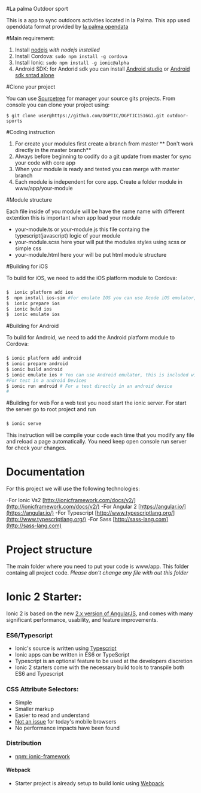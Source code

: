 #La palma Outdoor sport

This is a app to sync outdoors activities located in la Palma. This app used openddata format provided by [la palma opendata](http://www.opendatalapalma.es)

#Main requirement:

1. Install [nodejs](http://nodejs.org/)
*with nodejs installed*
2. Install Cordova: `sudo npm install -g cordova`
3. Install Ionic: `sudo npm install -g ionic@alpha`
4. Android SDK: for Andorid sdk you can install [Android studio](https://developer.android.com/sdk/index.html) or [Android sdk sntad alone](https://developer.android.com/sdk/installing/index.html)

#Clone your project 

You can use [Sourcetree](https://www.sourcetreeapp.com) for manager your source gits projects.
From console you can clone your project using: 

`$ git clone user@https://github.com/DGPTIC/DGPTIC1516G1.git outdoor-sports`

#Coding instruction 

1. For create your modules first create a branch from master ** Don't work directly in the master branch**
3. Always before beginning to codify do a git update from master for sync your code with core app
4. When your module is ready and tested you can merge with master branch
5. Each module is independent for core app. Create a folder module in www/app/your-module

#Module structure

Each file inside of you module will be have the same name with different extention this is important when app load your module

- your-module.ts or your-module.js this file containg the typescript(javascript) logic of your module
- your-module.scss here your will put the modules styles using scss or simple css
- your-module.html here your will be put html module structure


#Building for iOS

To build for iOS, we need to add the iOS platform module to Cordova:


### 
```bash
$  ionic platform add ios
$  npm install ios-sim #for emulate IOS you can use Xcode iOS emulator, (Mac os users only)
$  ionic prepare ios
$  ionic buld ios
$  ionic emulate ios
```

#Building for Android

To build for Android, we need to add the Android platform module to Cordova:

###
```bash
$ ionic platform add android
$ ionic prepare android
$ ionic build android
$ ionic emulate ios # You can use Android emulator, this is included with Android studio
#For test in a android Devices
$ ionic run android # For a test directly in an android device
#
```

#Building for web
For a web test you need start the ionic server. For start the server go to root project and run

###
```bash
$ ionic serve
```
This instruction will be compile your code each time that you modify any file and reload a page automatically.
You need keep open console run server for check your changes.


# Documentation 

For this project we will use the following technologies:

-For Ionic Vs2  [http://ionicframework.com/docs/v2/](http://ionicframework.com/docs/v2/)
-For Angular 2 [https://angular.io/](https://angular.io/)
-For Typescript [http://www.typescriptlang.org/](http://www.typescriptlang.org/)
-For Sass [http://sass-lang.com](http://sass-lang.com)


# Project structure
The main folder where you need to put your code is www/app. This folder containg all project code. *Please don't change any file with out this folder*


# Ionic 2 Starter: 

Ionic 2 is based on the new [2.x version of AngularJS](https://angular.io/), and comes with many significant performance, usability, and feature improvements.


### ES6/Typescript

- Ionic's source is written using [Typescript](http://www.typescriptlang.org/)
- Ionic apps can be written in ES6 or TypeScript
- Typescript is an optional feature to be used at the developers discretion
- Ionic 2 starters come with the necessary build tools to transpile both ES6 and Typescript


### CSS Attribute Selectors:

- Simple
- Smaller markup
- Easier to read and understand
- [Not an issue](https://twitter.com/paul_irish/status/311610425617838081) for today's mobile browsers
- No performance impacts have been found


### Distribution

 - [npm: ionic-framework](https://www.npmjs.com/package/ionic-framework)


#### Webpack

- Starter project is already setup to build Ionic using [Webpack](http://webpack.github.io/)
